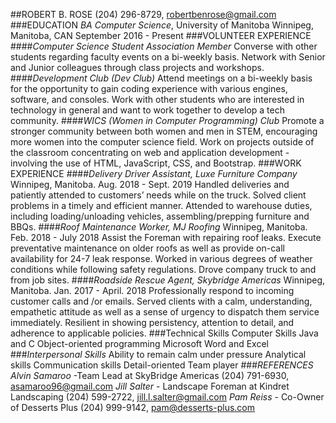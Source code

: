 ##ROBERT B. ROSE
(204) 296-8729, robertbenrose@gmail.com
###EDUCATION
_BA Computer Science_, University of Manitoba
Winnipeg, Manitoba, CAN
September 2016 - Present
###VOLUNTEER EXPERIENCE
####_Computer Science Student Association Member_
Converse with other students regarding faculty events on a bi-weekly basis.
Network with Senior and Junior colleagues through class projects and workshops.
####_Development Club (Dev Club)_
Attend meetings on a bi-weekly basis for the opportunity to gain coding experience with various engines, software, and consoles.
Work with other students who are interested in technology in general and want to work together to develop a tech community.
####_WICS (Women in Computer Programming) Club_
Promote a stronger community between both women and men in STEM, encouraging more women into the computer science field.
Work on projects outside of the classroom concentrating on web and application development - involving the use of HTML, JavaScript, CSS, and Bootstrap.
###WORK EXPERIENCE
####_Delivery Driver Assistant, Luxe Furniture Company_
Winnipeg, Manitoba. Aug. 2018 - Sept. 2019
Handled deliveries and patiently attended to
customers’ needs while on the truck. Solved client
problems in a timely and efficient manner. Attended
to warehouse duties, including loading/unloading
vehicles, assembling/prepping furniture and BBQs.
####_Roof Maintenance Worker, MJ Roofing_
Winnipeg, Manitoba. Feb. 2018 - July 2018
Assist the Foreman with repairing roof leaks. Execute
preventative maintenance on older roofs as well as
provide on-call availability for 24-7 leak response.
Worked in various degrees of weather conditions
while following safety regulations. Drove company
truck to and from job sites.
####_Roadside Rescue Agent, Skybridge Americas_
Winnipeg, Manitoba. Jan. 2017 - April. 2018
Professionally respond to incoming customer calls and
/or emails. Served clients with a calm, understanding,
empathetic attitude as well as a sense of urgency to
dispatch them service immediately. Resilient in
showing persistency, attention to detail, and
adherence to applicable policies.
###Technical Skills
Computer Skills
Java and C
Object-oriented programming
Microsoft Word and Excel
###_Interpersonal Skills_
Ability to remain calm under pressure
Analytical skills
Communication skills
Detail-oriented
Team player
###_REFERENCES_
_Alvin Samaroo_ -Team Lead at SkyBridge Americas
 (204) 791-6930, asamaroo96@gmail.com
_Jill Salter_ - Landscape Foreman at Kindret Landscaping
 (204) 599-2722, jill.l.salter@gmail.com
_Pam Reiss_ - Co-Owner of Desserts Plus
 (204) 999-9142, pam@desserts-plus.com
